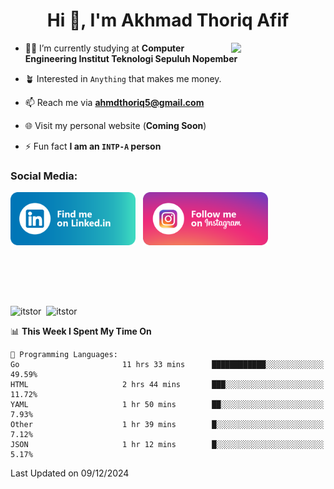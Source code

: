 <h1 align="center">Hi 👋, I'm Akhmad Thoriq Afif</h1>

<img align="right" src="https://i.giphy.com/media/VbnUQpnihPSIgIXuZv/giphy.webp" style="width:30%;">

- 👨‍🎓 I’m currently studying at **Computer Engineering Institut Teknologi Sepuluh Nopember**

- 🪴 Interested in `Anything` that makes me money.

- 📫 Reach me via **ahmdthoriq5@gmail.com**

- 🌐 Visit my personal website (**Coming Soon**)

- ⚡ Fun fact **I am an `INTP-A` person**

<h3 align="left">Social Media:</h3>
<p align="left">
<a href="https://linkedin.com/in/akhmad-thoriq-afif" target="_blank"><img align="center" src="./images/linkedin.png" alt="akhmad-thoriq-afif" width="200" /></a>&nbsp;&nbsp;
<a href="https://instagram.com/ahmdthoriq_" target="_blank"><img align="center" src="./images/instagram.png" alt="ahmdthoriq_"width="200" /></a>
</p>
</br>
</br>
</br>
</br>
<p><img align="center" src="https://github-readme-stats.vercel.app/api?username=itstor&show_icons=true&locale=en&theme=nord" alt="itstor" height="170"/>&nbsp;&nbsp;<img align="center" src="https://github-readme-stats.vercel.app/api/top-langs?username=itstor&show_icons=true&locale=en&layout=compact&theme=nord" alt="itstor" height="170" /></p>

<!--START_SECTION:waka-->
📊 **This Week I Spent My Time On** 

```text
💬 Programming Languages: 
Go                       11 hrs 33 mins      ████████████░░░░░░░░░░░░░   49.59% 
HTML                     2 hrs 44 mins       ███░░░░░░░░░░░░░░░░░░░░░░   11.72% 
YAML                     1 hr 50 mins        ██░░░░░░░░░░░░░░░░░░░░░░░   7.93% 
Other                    1 hr 39 mins        █░░░░░░░░░░░░░░░░░░░░░░░░   7.12% 
JSON                     1 hr 12 mins        █░░░░░░░░░░░░░░░░░░░░░░░░   5.17%

```


 Last Updated on 09/12/2024
<!--END_SECTION:waka-->
